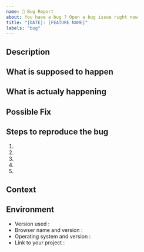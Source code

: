 ```yaml
---
name: 🐛 Bug Report
about: You have a bug ? Open a bug issue right now
title: "[DATE]: [FEATURE NAME]"
labels: "bug"
---
```


## Description

## What is supposed to happen

## What is actualy happening

## Possible Fix

## Steps to reproduce the bug
1.
2.
3.
4.
5.

## Context

## Environment

* Version used :
* Browser name and version :
* Operating system and version :
* Link to your project :